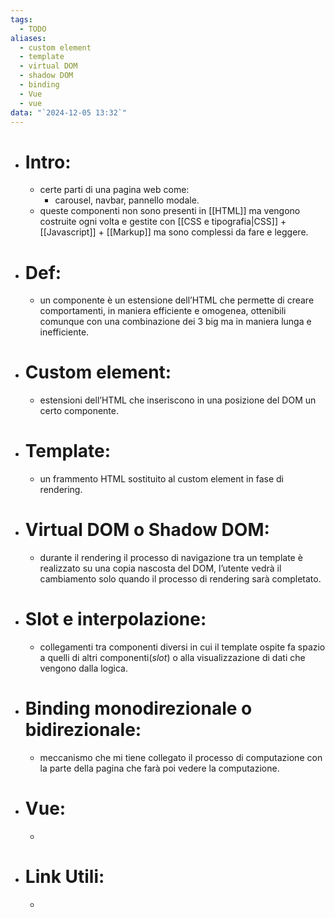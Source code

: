 ```yaml
---
tags:
  - TODO
aliases:
  - custom element
  - template
  - virtual DOM
  - shadow DOM
  - binding
  - Vue
  - vue
data: "`2024-12-05 13:32`"
---
```

- # Intro:
	- certe parti di una pagina web come: 
		- carousel, navbar, pannello modale.
	- queste componenti non sono presenti in [[HTML]] ma vengono costruite ogni volta e gestite con [[CSS e tipografia|CSS]] + [[Javascript]] + [[Markup]] ma sono complessi da fare e leggere.
- # Def:
	- un componente è un estensione dell’HTML che permette di creare comportamenti, in maniera efficiente e omogenea, ottenibili comunque con una combinazione dei 3 big ma in maniera lunga e inefficiente. 
- # Custom element:
	- estensioni dell’HTML che inseriscono in una posizione del DOM un certo componente.
- # Template:
	- un frammento HTML sostituito al custom element in fase di rendering.
- # Virtual DOM o Shadow DOM:
	- durante il rendering il processo di navigazione tra un template è realizzato su una copia nascosta del DOM, l’utente vedrà il cambiamento solo quando il processo di rendering sarà completato. 
- # Slot e interpolazione:
	- collegamenti tra componenti diversi in cui il template ospite fa spazio a quelli di altri componenti(_slot_) o alla visualizzazione di dati che vengono dalla logica.
- # Binding monodirezionale o bidirezionale:
	- meccanismo che mi tiene collegato il processo di computazione con la parte della pagina che farà poi vedere la computazione.
- # Vue:
	- 
- # Link Utili:
	- 